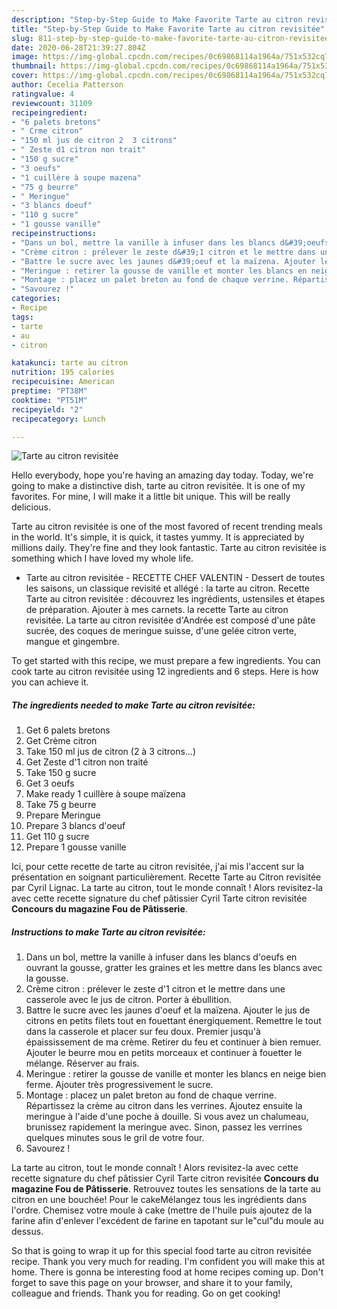 ```yaml
---
description: "Step-by-Step Guide to Make Favorite Tarte au citron revisitée"
title: "Step-by-Step Guide to Make Favorite Tarte au citron revisitée"
slug: 811-step-by-step-guide-to-make-favorite-tarte-au-citron-revisitee
date: 2020-06-28T21:39:27.804Z
image: https://img-global.cpcdn.com/recipes/0c69868114a1964a/751x532cq70/tarte-au-citron-revisitee-photo-principale-de-la-recette.jpg
thumbnail: https://img-global.cpcdn.com/recipes/0c69868114a1964a/751x532cq70/tarte-au-citron-revisitee-photo-principale-de-la-recette.jpg
cover: https://img-global.cpcdn.com/recipes/0c69868114a1964a/751x532cq70/tarte-au-citron-revisitee-photo-principale-de-la-recette.jpg
author: Cecelia Patterson
ratingvalue: 4
reviewcount: 31109
recipeingredient:
- "6 palets bretons"
- " Crme citron"
- "150 ml jus de citron 2  3 citrons"
- " Zeste d1 citron non trait"
- "150 g sucre"
- "3 oeufs"
- "1 cuillère à soupe mazena"
- "75 g beurre"
- " Meringue"
- "3 blancs doeuf"
- "110 g sucre"
- "1 gousse vanille"
recipeinstructions:
- "Dans un bol, mettre la vanille à infuser dans les blancs d&#39;oeufs en ouvrant la gousse, gratter les graines et les mettre dans les blancs avec la gousse."
- "Crème citron : prélever le zeste d&#39;1 citron et le mettre dans une casserole avec le jus de citron. Porter à ébullition."
- "Battre le sucre avec les jaunes d&#39;oeuf et la maïzena. Ajouter le jus de citrons en petits filets tout en fouettant énergiquement. Remettre le tout dans la casserole et placer sur feu doux. Premier jusqu&#39;à épaississement de ma crème. Retirer du feu et continuer à bien remuer. Ajouter le beurre mou en petits morceaux et continuer à fouetter le mélange. Réserver au frais."
- "Meringue : retirer la gousse de vanille et monter les blancs en neige bien ferme. Ajouter très progressivement le sucre."
- "Montage : placez un palet breton au fond de chaque verrine. Répartissez la crème au citron dans les verrines. Ajoutez ensuite la meringue à l&#39;aide d&#39;une poche à douille. Si vous avez un chalumeau, brunissez rapidement la meringue avec. Sinon, passez les verrines quelques minutes sous le gril de votre four."
- "Savourez !"
categories:
- Recipe
tags:
- tarte
- au
- citron

katakunci: tarte au citron 
nutrition: 195 calories
recipecuisine: American
preptime: "PT38M"
cooktime: "PT51M"
recipeyield: "2"
recipecategory: Lunch

---
```



![Tarte au citron revisitée](https://img-global.cpcdn.com/recipes/0c69868114a1964a/751x532cq70/tarte-au-citron-revisitee-photo-principale-de-la-recette.jpg)

Hello everybody, hope you're having an amazing day today. Today, we're going to make a distinctive dish, tarte au citron revisitée. It is one of my favorites. For mine, I will make it a little bit unique. This will be really delicious.

Tarte au citron revisitée is one of the most favored of recent trending meals in the world. It's simple, it is quick, it tastes yummy. It is appreciated by millions daily. They're fine and they look fantastic. Tarte au citron revisitée is something which I have loved my whole life.

- Tarte au citron revisitée - RECETTE CHEF VALENTIN - Dessert de toutes les saisons, un classique revisité et allégé : la tarte au citron. Recette Tarte au citron revisitée : découvrez les ingrédients, ustensiles et étapes de préparation. Ajouter à mes carnets. la recette Tarte au citron revisitée. La tarte au citron revisitée d&#39;Andrée est composé d&#39;une pâte sucrée, des coques de meringue suisse, d&#39;une gelée citron verte, mangue et gingembre.


To get started with this recipe, we must prepare a few ingredients. You can cook tarte au citron revisitée using 12 ingredients and 6 steps. Here is how you can achieve it.

<!--inarticleads1-->

##### The ingredients needed to make Tarte au citron revisitée:

1. Get 6 palets bretons
1. Get  Crème citron
1. Take 150 ml jus de citron (2 à 3 citrons...)
1. Get  Zeste d&#39;1 citron non traité
1. Take 150 g sucre
1. Get 3 oeufs
1. Make ready 1 cuillère à soupe maïzena
1. Take 75 g beurre
1. Prepare  Meringue
1. Prepare 3 blancs d&#39;oeuf
1. Get 110 g sucre
1. Prepare 1 gousse vanille


Ici, pour cette recette de tarte au citron revisitée, j&#39;ai mis l&#39;accent sur la présentation en soignant particulièrement. Recette Tarte au Citron revisitée par Cyril Lignac. La tarte au citron, tout le monde connaît ! Alors revisitez-la avec cette recette signature du chef pâtissier Cyril Tarte citron revisitée **Concours du magazine Fou de Pâtisserie**. 

<!--inarticleads2-->

##### Instructions to make Tarte au citron revisitée:

1. Dans un bol, mettre la vanille à infuser dans les blancs d&#39;oeufs en ouvrant la gousse, gratter les graines et les mettre dans les blancs avec la gousse.
1. Crème citron : prélever le zeste d&#39;1 citron et le mettre dans une casserole avec le jus de citron. Porter à ébullition.
1. Battre le sucre avec les jaunes d&#39;oeuf et la maïzena. Ajouter le jus de citrons en petits filets tout en fouettant énergiquement. Remettre le tout dans la casserole et placer sur feu doux. Premier jusqu&#39;à épaississement de ma crème. Retirer du feu et continuer à bien remuer. Ajouter le beurre mou en petits morceaux et continuer à fouetter le mélange. Réserver au frais.
1. Meringue : retirer la gousse de vanille et monter les blancs en neige bien ferme. Ajouter très progressivement le sucre.
1. Montage : placez un palet breton au fond de chaque verrine. Répartissez la crème au citron dans les verrines. Ajoutez ensuite la meringue à l&#39;aide d&#39;une poche à douille. Si vous avez un chalumeau, brunissez rapidement la meringue avec. Sinon, passez les verrines quelques minutes sous le gril de votre four.
1. Savourez !


La tarte au citron, tout le monde connaît ! Alors revisitez-la avec cette recette signature du chef pâtissier Cyril Tarte citron revisitée **Concours du magazine Fou de Pâtisserie**. Retrouvez toutes les sensations de la tarte au citron en une bouchée! Pour le cakeMélangez tous les ingrédients dans l&#39;ordre. Chemisez votre moule à cake (mettre de l&#39;huile puis ajoutez de la farine afin d&#39;enlever l&#39;excédent de farine en tapotant sur le&#34;cul&#34;du moule au dessus. 

So that is going to wrap it up for this special food tarte au citron revisitée recipe. Thank you very much for reading. I'm confident you will make this at home. There is gonna be interesting food at home recipes coming up. Don't forget to save this page on your browser, and share it to your family, colleague and friends. Thank you for reading. Go on get cooking!
